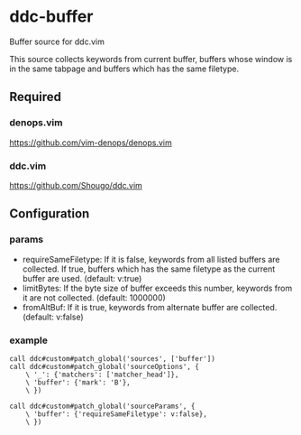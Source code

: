 # ddc-buffer
Buffer source for ddc.vim

This source collects keywords from current buffer, buffers whose window is in the same tabpage and buffers which has the same filetype.

## Required

### denops.vim
https://github.com/vim-denops/denops.vim

### ddc.vim
https://github.com/Shougo/ddc.vim

## Configuration
### params
- requireSameFiletype: If it is false, keywords from all listed buffers are collected.
If true, buffers which has the same filetype as the current buffer are used. (default: v:true)
- limitBytes: If the byte size of buffer exceeds this number, keywords from it are not collected.
(default: 1000000)
- fromAltBuf: If it is true, keywords from alternate buffer are collected. (default: v:false)

### example
```vim
call ddc#custom#patch_global('sources', ['buffer'])
call ddc#custom#patch_global('sourceOptions', {
    \ '_': {'matchers': ['matcher_head']},
    \ 'buffer': {'mark': 'B'},
    \ })

call ddc#custom#patch_global('sourceParams', {
    \ 'buffer': {'requireSameFiletype': v:false},
    \ })
```
